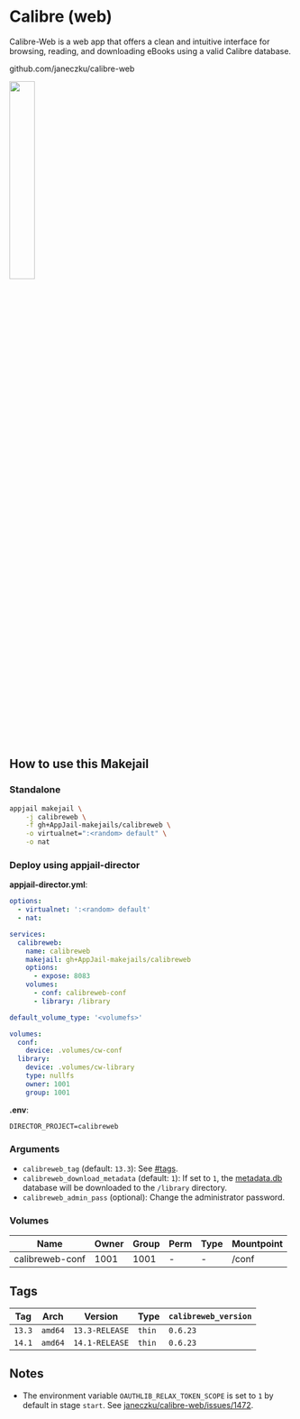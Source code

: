 # Calibre (web)

Calibre-Web is a web app that offers a clean and intuitive interface for browsing, reading, and downloading eBooks using a valid Calibre database.

github.com/janeczku/calibre-web

<img src="https://imgur.com/QeWm80K.png" width="30%" height="auto">

## How to use this Makejail

### Standalone

```sh
appjail makejail \
    -j calibreweb \
    -f gh+AppJail-makejails/calibreweb \
    -o virtualnet=":<random> default" \
    -o nat
```

### Deploy using appjail-director

**appjail-director.yml**:

```yaml
options:
  - virtualnet: ':<random> default'
  - nat:

services:
  calibreweb:
    name: calibreweb
    makejail: gh+AppJail-makejails/calibreweb
    options:
      - expose: 8083
    volumes:
      - conf: calibreweb-conf
      - library: /library

default_volume_type: '<volumefs>'

volumes:
  conf:
    device: .volumes/cw-conf
  library:
    device: .volumes/cw-library
    type: nullfs
    owner: 1001
    group: 1001
```

**.env**:

```
DIRECTOR_PROJECT=calibreweb
```

### Arguments

* `calibreweb_tag` (default: `13.3`): See [#tags](#tags).
* `calibreweb_download_metadata` (default: `1`): If set to `1`, the [metadata.db](https://github.com/janeczku/calibre-web/raw/master/library/metadata.db) database will be downloaded to the `/library` directory.
* `calibreweb_admin_pass` (optional): Change the administrator password.

### Volumes

| Name            | Owner | Group | Perm | Type | Mountpoint  |
| --------------- | ----- | ----- | ---- | ---- | ----------- |
| calibreweb-conf | 1001  | 1001  |  -   |  -   | /conf       |

## Tags

| Tag    | Arch    | Version        | Type   | `calibreweb_version` |
| ------ | ------- | -------------- | ------ | -------------------- |
| `13.3` | `amd64` | `13.3-RELEASE` | `thin` | `0.6.23`             |
| `14.1` | `amd64` | `14.1-RELEASE` | `thin` | `0.6.23`             |

## Notes

* The environment variable `OAUTHLIB_RELAX_TOKEN_SCOPE` is set to `1` by default in stage `start`. See [janeczku/calibre-web/issues/1472](https://github.com/janeczku/calibre-web/issues/1472).
